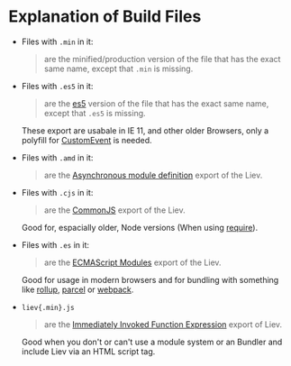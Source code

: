 # Explanation of Build Files

- Files with `.min` in it:

  > are the minified/production version of the file that has the exact same name, except that `.min` is missing.

- Files with `.es5` in it:

  > are the [es5](https://en.wikipedia.org/wiki/ECMAScript#5th_Edition) version of the file that has the exact same name, except that `.es5` is missing.

  These export are usabale in IE 11, and other older Browsers, only a polyfill for [CustomEvent](https://developer.mozilla.org/en-US/docs/Web/API/CustomEvent/CustomEvent#Polyfill) is needed.

- Files with `.amd` in it:

  > are the [Asynchronous module definition](https://en.wikipedia.org/wiki/Asynchronous_module_definition) export of the Liev.

- Files with `.cjs` in it:

  > are the [CommonJS](https://en.wikipedia.org/wiki/CommonJS) export of the Liev.

  Good for, espacially older, Node versions (When using [require](https://requirejs.org/docs/node.html)).

- Files with `.es` in it:

  > are the [ECMAScript Modules](https://nodejs.org/api/esm.html) export of the Liev.

  Good for usage in modern browsers and for bundling with something like [rollup](https://rollupjs.org/guide/en/), [parcel](https://parceljs.org/) or [webpack](https://webpack.js.org/).

- `liev{.min}.js`

  > are the [Immediately Invoked Function Expression](https://developer.mozilla.org/en-US/docs/Glossary/IIFE) export of Liev.

  Good when you don't or can't use a module system or an Bundler and include Liev via an HTML script tag.
